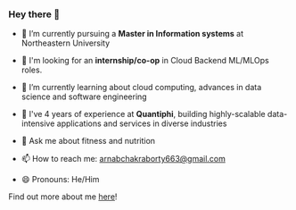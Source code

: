 ### Hey there 👋


- 🔭 I’m currently pursuing a **Master in Information systems** at Northeastern University
- 🤔 I'm looking for an **internship/co-op** in Cloud Backend ML/MLOps roles.

- 🌱 I’m currently learning about cloud computing, advances in data science and software engineering
- :office: I've 4 years of experience at **Quantiphi**, building highly-scalable data-intensive applications and services in diverse industries

- 💬 Ask me about fitness and nutrition
- 📫 How to reach me: arnabchakraborty663@gmail.com
- 😄 Pronouns: He/Him

Find out more about me [here](https://arnabxtech.streamlit.app/)!
